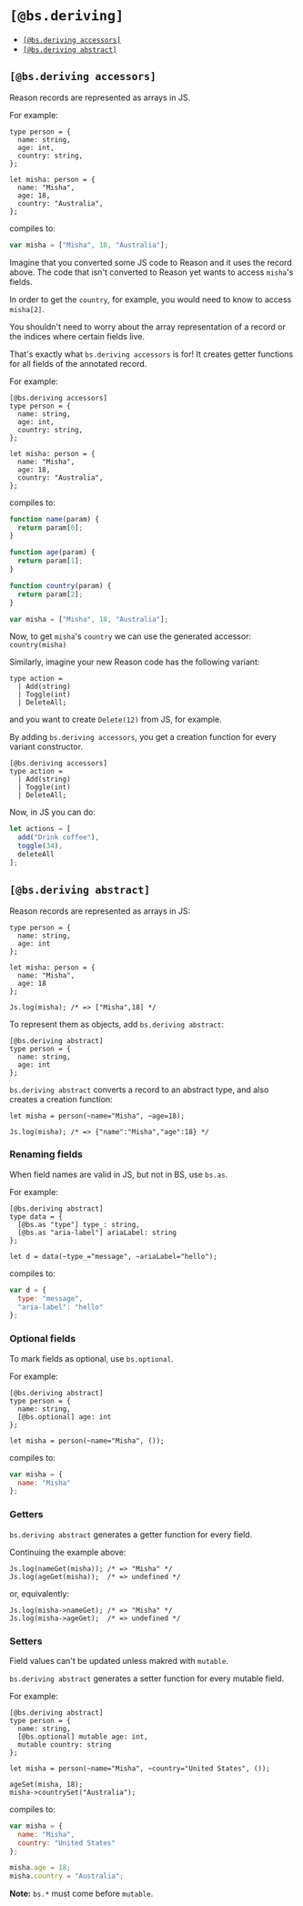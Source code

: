 # `[@bs.deriving]`

* [`[@bs.deriving accessors]`](#bsderiving-accessors)
* [`[@bs.deriving abstract]`](#bsderiving-abstract)

## `[@bs.deriving accessors]`

Reason records are represented as arrays in JS.

For example:

```reason
type person = {
  name: string,
  age: int,
  country: string,
};

let misha: person = {
  name: "Misha",
  age: 18,
  country: "Australia",
};
```

compiles to:

```js
var misha = ["Misha", 18, "Australia"];
```

Imagine that you converted some JS code to Reason and it uses the record above. The code that isn't converted to Reason yet wants to access `misha`'s fields. 

In order to get the `country`, for example, you would need to know to access `misha[2]`.

You shouldn't need to worry about the array representation of a record or the indices where certain fields live.

That's exactly what `bs.deriving accessors` is for! It creates getter functions for all fields of the annotated record.

For example:

```reason
[@bs.deriving accessors]
type person = {
  name: string,
  age: int,
  country: string,
};

let misha: person = {
  name: "Misha",
  age: 18,
  country: "Australia",
};
```

compiles to:

```js
function name(param) {
  return param[0];
}

function age(param) {
  return param[1];
}

function country(param) {
  return param[2];
}

var misha = ["Misha", 18, "Australia"];
```

Now, to get `misha`'s `country` we can use the generated accessor: `country(misha)`

Similarly, imagine your new Reason code has the following variant:

```reason
type action =
  | Add(string)
  | Toggle(int)
  | DeleteAll;
```

and you want to create `Delete(12)` from JS, for example.

By adding `bs.deriving accessors`, you get a creation function for every variant constructor.

```reason
[@bs.deriving accessors]
type action =
  | Add(string)
  | Toggle(int)
  | DeleteAll;
```

Now, in JS you can do:

```js
let actions = [
  add("Drink coffee"), 
  toggle(34), 
  deleteAll
];
```

## `[@bs.deriving abstract]`

Reason records are represented as arrays in JS:

```reason
type person = {
  name: string,
  age: int
};

let misha: person = {
  name: "Misha",
  age: 18
};

Js.log(misha); /* => ["Misha",18] */
```

To represent them as objects, add `bs.deriving abstract`:

```reason
[@bs.deriving abstract]
type person = {
  name: string,
  age: int
};
```

`bs.deriving abstract` converts a record to an abstract type, and also creates a creation function:

```reason
let misha = person(~name="Misha", ~age=18);

Js.log(misha); /* => {"name":"Misha","age":18} */
```

### Renaming fields

When field names are valid in JS, but not in BS, use `bs.as`.

For example:

```reason
[@bs.deriving abstract]
type data = {
  [@bs.as "type"] type_: string,
  [@bs.as "aria-label"] ariaLabel: string
};

let d = data(~type_="message", ~ariaLabel="hello");
```

compiles to:

```js
var d = {
  type: "message",
  "aria-label": "hello"
};
```

### Optional fields

To mark fields as optional, use `bs.optional`.

For example:

```reason
[@bs.deriving abstract]
type person = {
  name: string,
  [@bs.optional] age: int
};

let misha = person(~name="Misha", ());
```

compiles to:

```js
var misha = {
  name: "Misha"
};
```

### Getters

`bs.deriving abstract` generates a getter function for every field.

Continuing the example above:

```reason
Js.log(nameGet(misha)); /* => "Misha" */
Js.log(ageGet(misha));  /* => undefined */
```

or, equivalently:

```reason
Js.log(misha->nameGet); /* => "Misha" */
Js.log(misha->ageGet);  /* => undefined */
```

### Setters

Field values can't be updated unless makred with `mutable`.

`bs.deriving abstract` generates a setter function for every mutable field.

For example:

```reason
[@bs.deriving abstract]
type person = {
  name: string,
  [@bs.optional] mutable age: int,
  mutable country: string
};

let misha = person(~name="Misha", ~country="United States", ());

ageSet(misha, 18);
misha->countrySet("Australia");
```

compiles to:

```js
var misha = {
  name: "Misha",
  country: "United States"
};

misha.age = 18;
misha.country = "Australia";
```

**Note:** `bs.*` must come before `mutable`.
